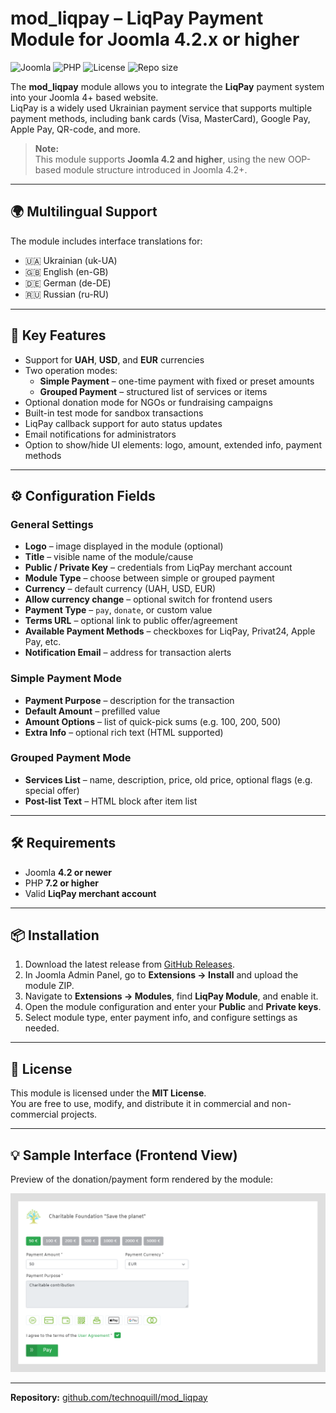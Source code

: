 # mod_liqpay – LiqPay Payment Module for Joomla 4.2.x or higher

![Joomla](https://img.shields.io/badge/Joomla-4.2%2B-blue?style=flat-square&logo=joomla)
![PHP](https://img.shields.io/badge/PHP-7.2-8892BF?style=flat-square&logo=php)
![License](https://img.shields.io/badge/license-MIT-green?style=flat-square)
![Repo size](https://img.shields.io/github/repo-size/technoquill/mod_liqpay?style=flat-square)

The **mod_liqpay** module allows you to integrate the **LiqPay** payment system into your Joomla 4+ based website.  
LiqPay is a widely used Ukrainian payment service that supports multiple payment methods, including bank cards (Visa, MasterCard), Google Pay, Apple Pay, QR-code, and more.

> **Note:**  
> This module supports **Joomla 4.2 and higher**, using the new OOP-based module structure introduced in Joomla 4.2+.

---

## 🌍 Multilingual Support

The module includes interface translations for:
- 🇺🇦 Ukrainian (uk-UA)
- 🇬🇧 English (en-GB)
- 🇩🇪 German (de-DE)
- 🇷🇺 Russian (ru-RU)

---

## 🔧 Key Features

- Support for **UAH**, **USD**, and **EUR** currencies
- Two operation modes:
  - **Simple Payment** – one-time payment with fixed or preset amounts
  - **Grouped Payment** – structured list of services or items
- Optional donation mode for NGOs or fundraising campaigns
- Built-in test mode for sandbox transactions
- LiqPay callback support for auto status updates
- Email notifications for administrators
- Option to show/hide UI elements: logo, amount, extended info, payment methods

---

## ⚙️ Configuration Fields

### General Settings
- **Logo** – image displayed in the module (optional)
- **Title** – visible name of the module/cause
- **Public / Private Key** – credentials from LiqPay merchant account
- **Module Type** – choose between simple or grouped payment
- **Currency** – default currency (UAH, USD, EUR)
- **Allow currency change** – optional switch for frontend users
- **Payment Type** – `pay`, `donate`, or custom value
- **Terms URL** – optional link to public offer/agreement
- **Available Payment Methods** – checkboxes for LiqPay, Privat24, Apple Pay, etc.
- **Notification Email** – address for transaction alerts

### Simple Payment Mode
- **Payment Purpose** – description for the transaction
- **Default Amount** – prefilled value
- **Amount Options** – list of quick-pick sums (e.g. 100, 200, 500)
- **Extra Info** – optional rich text (HTML supported)

### Grouped Payment Mode
- **Services List** – name, description, price, old price, optional flags (e.g. special offer)
- **Post-list Text** – HTML block after item list

---

## 🛠 Requirements

- Joomla **4.2 or newer**
- PHP **7.2 or higher**
- Valid **LiqPay merchant account**

---

## 📦 Installation

1. Download the latest release from [GitHub Releases](https://github.com/technoquill/mod_liqpay/releases).
2. In Joomla Admin Panel, go to **Extensions → Install** and upload the module ZIP.
3. Navigate to **Extensions → Modules**, find **LiqPay Module**, and enable it.
4. Open the module configuration and enter your **Public** and **Private keys**.
5. Select module type, enter payment info, and configure settings as needed.

---

## 📜 License

This module is licensed under the **MIT License**.  
You are free to use, modify, and distribute it in commercial and non-commercial projects.

---

## 💡 Sample Interface (Frontend View)

Preview of the donation/payment form rendered by the module:

![LiqPay Module Frontend Preview](https://raw.githubusercontent.com/technoquill/project-media/main/mod_liqpay/frontend-preview.png)


---

**Repository:** [github.com/technoquill/mod_liqpay](https://github.com/technoquill/mod_liqpay)
